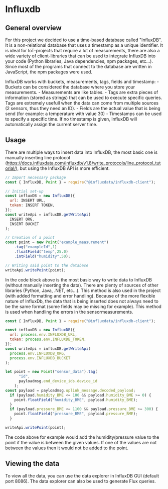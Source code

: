# Influxdb

## General overview

For this project we decided to use a time-based database called "InfluxDB". It is a non-relational database that uses a timestamp as a unique identifier. It is ideal for IoT-projects that require a lot of measurements, there are also a wide variety of client-libraries that can be used to integrate InfluxDB into your code (Python libraries, Java dependencies, npm packages, etc...). Since most of the programs that connect to the database are written in JavaScript, the npm packages were used.

InfluxDB works with buckets, measurements, tags, fields and timestamp: - Buckets can be considered the database where you store your measurements. - Measurements are like tables. - Tags are extra pieces of information (stored as strings) that can be used to execute specific queries. Tags are extremely usefull when the data can come from multiple sources (2 sensors, thus they need an ID). - Fields are the actual value that is being send (for example: a temperature with value 30) - Timestamps can be used to specify a specific time. If no timestamp is given, InfluxDB will automatically assign the current server time.

## Usage

There are multiple ways to insert data into InfluxDB, the most basic one is manually inserting line protocol (<https://docs.influxdata.com/influxdb/v1.8/write_protocols/line_protocol_tutorial/>), but using the InfluxDB API is more efficient.

```js
// Import necessary package
const { InfluxDB, Point } = require("@influxdata/influxdb-client");

// Initial set-up
const influxDB = new InfluxDB({
  url: INSERT URL,
  token: INSERT TOKEN,
});
const writeApi = influxDB.getWriteApi(
  INSERT ORG,
  INSERT BUCKET
);

// Creation of a point
const point = new Point("example_measurement")
    .tag("exampleId",1)
    .floatField("temp",25.0)
    .intField("humidity",50);

// Writing said point to the database
writeApi.writePoint(point);
```

In the code block above is the most basic way to write data to InfluxDB (without manually inserting the data). There are plenty of sources of other libraries (Python, Java, .NET, etc...). This method is also used in the project (with added formatting and error handling). Because of the more flexible nature of InfluxDb, the data that is being inserted does not always need to be the same format (some fields may be missing for example). This method is used when handling the errors in the sensormeasurements.

```js
const { InfluxDB, Point } = require("@influxdata/influxdb-client");

const influxDB = new InfluxDB({
  url: process.env.INFLUXDB_URL,
  token: process.env.INFLUXDB_TOKEN,
});
const writeApi = influxDB.getWriteApi(
  process.env.INFLUXDB_ORG,
  process.env.INFLUXDB_BUCKET
);

let point = new Point("sensor_data").tag(
      "id",
      payloadmsg.end_device_ids.device_id
    );
const payload = payloadmsg.uplink_message.decoded_payload;
  if (payload.humidity_BME <= 100 && payload.humidity_BME >= 0) {
    point.floatField("humidity_BME", payload.humidity_BME);
  }
  if (payload.pressure_BME <= 1100 && payload.pressure_BME >= 300) {
    point.floatField("pressure_BME", payload.pressure_BME);
  }

writeApi.writePoint(point);
```

The code above for example would add the humidity/pressure value to the point if the value is between the given values. If one of the values are not between the values then it would not be added to the point.

## Viewing the data

To view all the data, you can use the data explorer in InfluxDB GUI (default port 8086). The data explorer can also be used to generate Flux queries.
